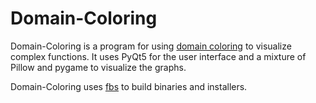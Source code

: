 # Domain-Coloring
Domain-Coloring is a program for using [domain coloring](https://en.wikipedia.org/wiki/Domain_coloring) to visualize complex functions. It uses PyQt5 for the user interface and a mixture of Pillow and pygame to visualize the graphs.

Domain-Coloring uses [fbs](https://build-system.fman.io/) to build binaries and installers. 